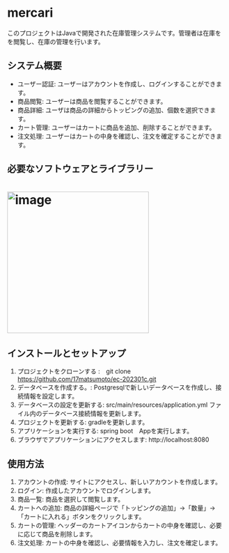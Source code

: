 # mercari
このプロジェクトはJavaで開発された在庫管理システムです。管理者は在庫をを閲覧し、在庫の管理を行います。


## システム概要
* ユーザー認証: ユーザーはアカウントを作成し、ログインすることができます。
* 商品閲覧: ユーザーは商品を閲覧することができます。
* 商品詳細: ユーザは商品の詳細からトッピングの追加、個数を選択できます。
* カート管理: ユーザーはカートに商品を追加、削除することができます。
* 注文処理: ユーザーはカートの中身を確認し、注文を確定することができます。
## 必要なソフトウェアとライブラリー

# <img width="325" alt="image" src="https://github.com/17matsumoto/mercari/assets/115763759/516a83ca-17bf-4d63-8dba-1852c61e07b3">

## インストールとセットアップ
1. プロジェクトをクローンする :　git clone https://github.com/17matsumoto/ec-202301c.git
2. データベースを作成する。: Postgresqlで新しいデータベースを作成し、接続情報を設定します。
3. データベースの設定を更新する: src/main/resources/application.yml ファイル内のデータベース接続情報を更新します。
4. プロジェクトを更新する: gradleを更新します。
5. アプリケーションを実行する: spring boot　Appを実行します。
6. ブラウザでアプリケーションにアクセスします: http://localhost:8080

## 使用方法
1. アカウントの作成: サイトにアクセスし、新しいアカウントを作成します。
2. ログイン: 作成したアカウントでログインします。
3. 商品一覧: 商品を選択して閲覧します。
4. カートへの追加: 商品の詳細ページで「トッピングの追加」→「数量」→「カートに入れる」ボタンをクリックします。
5. カートの管理: ヘッダーのカートアイコンからカートの中身を確認し、必要に応じて商品を削除します。
6. 注文処理: カートの中身を確認し、必要情報を入力し、注文を確定します。
